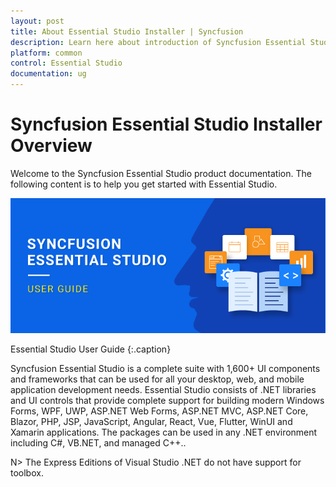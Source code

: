 ```yaml
---
layout: post
title: About Essential Studio Installer | Syncfusion
description: Learn here about introduction of Syncfusion Essential Studio Installer, its features and more details.
platform: common
control: Essential Studio
documentation: ug
---
```


# Syncfusion Essential Studio Installer Overview

Welcome to the Syncfusion Essential Studio product documentation. The following content is to help you get started with Essential Studio.

![Essential Studio UG](Terminology_images/Essential-Studio_img1.png)

Essential Studio User Guide
{:.caption}

Syncfusion Essential Studio is a complete suite with 1,600+ UI components and frameworks that can be used for all your desktop, web, and mobile application development needs. Essential Studio consists of .NET libraries and UI controls that provide complete support for building modern Windows Forms, WPF, UWP, ASP.NET Web Forms, ASP.NET MVC, ASP.NET Core, Blazor, PHP, JSP, JavaScript, Angular, React, Vue, Flutter, WinUI and Xamarin applications. The packages can be used in any .NET environment including C#, VB.NET, and managed C++..

 N> The Express Editions of Visual Studio .NET do not have support for toolbox.

